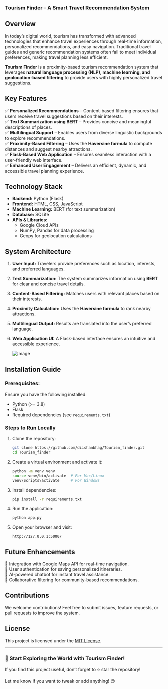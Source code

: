 

### **Tourism Finder – A Smart Travel Recommendation System**  

 

## **Overview**  
In today’s digital world, tourism has transformed with advanced technologies that enhance travel experiences through real-time information, personalized recommendations, and easy navigation. Traditional travel guides and generic recommendation systems often fail to meet individual preferences, making travel planning less efficient.  

**Tourism Finder** is a proximity-based tourism recommendation system that leverages **natural language processing (NLP), machine learning, and geolocation-based filtering** to provide users with highly personalized travel suggestions.  

## **Key Features**  
✅ **Personalized Recommendations** – Content-based filtering ensures that users receive travel suggestions based on their interests.  
✅ **Text Summarization using BERT** – Provides concise and meaningful descriptions of places.  
✅ **Multilingual Support** – Enables users from diverse linguistic backgrounds to explore recommendations.  
✅ **Proximity-Based Filtering** – Uses the **Haversine formula** to compute distances and suggest nearby attractions.  
✅ **Flask-Based Web Application** – Ensures seamless interaction with a user-friendly web interface.  
✅ **Enhanced User Engagement** – Delivers an efficient, dynamic, and accessible travel planning experience.  

## **Technology Stack**  
- **Backend:** Python (Flask)  
- **Frontend:** HTML, CSS, JavaScript  
- **Machine Learning:** BERT (for text summarization)  
- **Database:** SQLite 
- **APIs & Libraries:**  
  - Google Cloud APIs
  - NumPy, Pandas for data processing  
  - Geopy for geolocation calculations  

## **System Architecture**  
1. **User Input:** Travelers provide preferences such as location, interests, and preferred languages.  
2. **Text Summarization:** The system summarizes information using **BERT** for clear and concise travel details.  
3. **Content-Based Filtering:** Matches users with relevant places based on their interests.  
4. **Proximity Calculation:** Uses the **Haversine formula** to rank nearby attractions.  
5. **Multilingual Output:** Results are translated into the user’s preferred language.  
6. **Web Application UI:** A Flask-based interface ensures an intuitive and accessible experience.

    ![image](https://github.com/user-attachments/assets/bdb085bf-251f-4252-84a8-ae6a462eb123)



## **Installation Guide**  
### **Prerequisites:**  
Ensure you have the following installed:  
- Python (>= 3.8)  
- Flask  
- Required dependencies (see `requirements.txt`)  

### **Steps to Run Locally**  
1. Clone the repository:  
   ```sh
   git clone https://github.com/diishanbhag/Tourism_finder.git
   cd Tourism_finder
   ```
2. Create a virtual environment and activate it:  
   ```sh
   python -m venv venv
   source venv/bin/activate  # For Mac/Linux
   venv\Scripts\activate     # For Windows
   ```
3. Install dependencies:  
   ```sh
   pip install -r requirements.txt
   ```
4. Run the application:  
   ```sh
   python app.py
   ```
5. Open your browser and visit:  
   ```
   http://127.0.0.1:5000/
   ```

## **Future Enhancements**  
🔹 Integration with Google Maps API for real-time navigation.  
🔹 User authentication for saving personalized itineraries.  
🔹 AI-powered chatbot for instant travel assistance.  
🔹 Collaborative filtering for community-based recommendations.  

## **Contributions**  
We welcome contributions! Feel free to submit issues, feature requests, or pull requests to improve the system.  

## **License**  
This project is licensed under the [MIT License](LICENSE).  

---

### 🚀 **Start Exploring the World with Tourism Finder!**  
If you find this project useful, don’t forget to ⭐ star the repository!  

Let me know if you want to tweak or add anything! 😊
